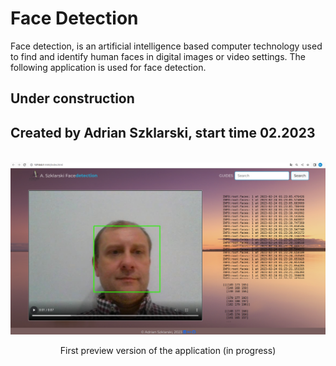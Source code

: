 # Face Detection

Face detection, is an artificial intelligence based computer technology used to find and identify human faces in digital images or video settings.
The following application is used for face detection.

## Under construction 

## Created by Adrian Szklarski, start time 02.2023

<br>
<img src="images/app.png" alt="OlxPage">
<br>

<p style="text-align: center">First preview version of the application (in progress) </p>


